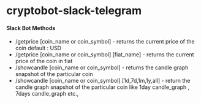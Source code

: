 # cryptobot-slack-telegram

#### Slack Bot Methods 

- /getprice [coin_name or coin_symbol] - returns the current price of the coin default : USD
- /getprice [coin_name or coin_symbol] [fiat_name] - returns the current price of the coin in fiat  
- /showcandle [coin_name or coin_symbol] - returns the candle graph snapshot of the particular coin 
- /showcandle [coin_name or coin_symbol] [1d,7d,1m,1y,all] - return the candle graph snapshot of the particular coin like 1day candle_graph , 7days candle_graph etc.,

